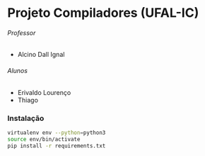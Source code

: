 # Projeto Compiladores (UFAL-IC)
###### Professor
- Alcino Dall Ignal
###### Alunos
- Erivaldo Lourenço 
- Thiago

### Instalação
```sh
virtualenv env --python=python3
source env/bin/activate
pip install -r requirements.txt
```
